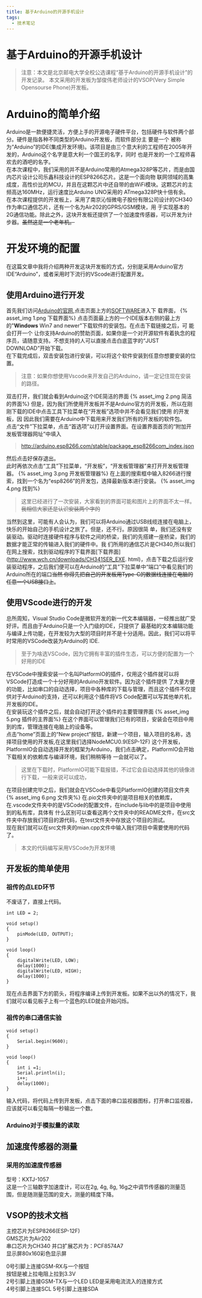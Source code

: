 ```yaml
---
title: 基于Arduino的开源手机设计
tags:
  - 技术笔记
---
```


# 基于Arduino的开源手机设计
>注意：本文是北京邮电大学全校公选课程“基于Arduino的开源手机设计”的开发记录。
>本文采用的开发板为邹俊伟老师设计的VSOP(Very Simple Opensourse Phone)开发板。

<!--more-->

# Arduino的简单介绍
Arduino是一款便捷灵活，方便上手的开源电子硬件平台，包括硬件与软件两个部分。硬件是指各种不同类型的Arduino开发板，而软件部分主
要是一个
被称为“Arduino”的IDE(集成开发环境)。该项目是由三个意大利的工程师在2005年开发的，Arduino这个名字是意大利一个国王的名字，同时
也是开发的一个工程师喜欢去的酒吧的名字。<br>
在本次课程中，我们采用的并不是Arduino常用的Atmega328P等芯片，而是由国内芯片设计公司乐鑫科技设计的ESP8266芯片。这是一个面向物
联网领域的高集成度，高性价比的MCU，并且在这颗芯片中还自带的由WiFi模块。这颗芯片的主频高达160MHz，运行速度比Arduino UNO采用的
ATmega328P快十倍有余。<br>
在本次课程提供的开发板上，采用了南京沁恒微电子股份有限公司设计的CH340作为串口通信芯片，还有一个名为Air202的GPRS/GSM模块，用
于实现基本的2G通信功能。除此之外，这块开发板还提供了一个加速度传感器，可以开发为计步器。<del>虽然这是一个老年机。</del><br>

# 开发环境的配置
在这篇文章中我将介绍两种开发这块开发板的方式，分别是采用Arduino官方IDE“Arduino”，或者采用时下流行的VScode进行配置开发。

## 使用Arduino进行开发
首先我们访问[Arduino的官网](https://www.arduino.cc),点击页面上方的[SOFTWARE](https://www.arduino.cc/en/software)进入下
载界面，
{% asset_img 1.png 下载界面%}
点击页面最上方的一个IDE版本右侧的最上方的"<strong>Windows</strong> Win7 and newer"下载软件的安装包。在点击下载链接之后，可
能会打开一个
让你支持Arduino的赞助页面，如果你是一个对开源软件有着执念的程序员，请随意支持。不想支持的人可以直接点击白底蓝字的“JUST 
DOWNLOAD”开始下载。<br>
在下载完成后，双击安装包进行安装，可以将这个软件安装到任意你想要安装的位置。<br>
>注意：如果你想使用Vscode来开发自己的Arduino，请一定记住现在安装的路径。

双击打开，我们就会看到Arduino这个IDE简洁的界面
{% asset_img 2.png 简洁的界面%}
但是，因为我们所使用开发板并不是Arduino官方的开发板，所以在刚刚下载的IDE中点击工具下拉菜单在“开发板”选项中并不会看见我们使用
的开发板，因
因此我们需要在Arduino中下载用来开发我们所有的开发板的软件包。<br>
点击“文件”下拉菜单，点击“首选项”以打开设置界面。在设置界面首页的“附加开发板管理器网址”中填入
>http://arduino.esp8266.com/stable/package_esp8266com_index.json

然后点击好保存退出。<br>
此时再依次点击“工具”下拉菜单，“开发板”，“开发板管理器”来打开开发板管理器。
{% asset_img 3.png 开发板管理器%}
在上面的搜索框中输入8266进行搜索，找到一个名为“esp8266”的开发包，选择最新版本进行安装。
{% asset_img 4.png 找到%}
>这里已经进行了一次安装，大家看到的界面可能和图片上的界面不太一样。~~我相信大家还是认识安装两个字的~~  

当然到这里，可能有人会认为，我们可以将Arduino通过USB线缆连接在电脑上，快乐的开始自己的手机设计之旅了。但是，还不行。原因很简
单，我们还没有安装驱动。驱动时连接硬件程序与软件之间的桥梁，我们的先搭建一座桥梁，我们的数据才能正常的传输进入我们的硬件中。我
们所用的通信芯片是CH340,所以我们在网上搜索，找到驱动程序的下载界面[下载界面](http://www.wch.cn/downloads/CH341SER_EXE.
html)，点击下载之后运行安装驱动程序，之后我们便可以在Arduino的“工具”下拉菜单中“端口”中看见我们的Arduino所在的端口<del>当然
你得先把自己的开发板用Type-C的数据线连接在电脑的任意一个USB接口上</del>。<br>

## 使用VScode进行的开发
总所周知，Visual Studio Code是微软开发的新一代文本编辑器，一经推出就广受好评。而且由于Arduino只是一个入门级的IDE，只提供了
最基础的文本编辑功能与编译上传功能，在开发较为大型的项目时并不是十分适用。因此，我们可以将平时常用的VSCode改装为Arduino的
IDE.   
>至于为啥选VSCode，因为它拥有丰富的插件生态，可以方便的配置为一个好用的IDE

在VSCode中搜索安装一个名叫PlatformIO的插件，仅用这个插件就可以将VSCode打造成一个十分好用的Arduino开发软件。因为这个插件提供
了大量方便的功能，比如串口的自动选择，项目中各种库的下载与管理，而且这个插件不仅提供对于Arduino的支持，还可以利用这个插件将VS
Code配置可以写其他单片机，开发板的IDE。   
在安装玩这个插件之后，就会自动打开这个插件的主要管理界面
{% asset_img 5.png 插件的主界面%}
在这个界面可以管理我们已有的项目，安装会在项目中用到的库，管理连接在电脑上的设备等。    
点击“home”页面上的“New project”按钮，新建一个项目，输入项目的名称，选择项目使用的开发板,在这里我们选择NodeMCU0.9(ESP-12F)
这个开发板，PlatformIO会自动选择开发的框架为Arduino，我们点击确定，PlatformIO会开始下载相关的依赖库与编译环境，我们稍稍等待
一会就可以了。    
>这里在下载时，PlatformIO可能下载报错，不过它会自动选择其他的镜像进行下载，一般来说可以成功，

在项目创建完毕之后，我们就会在VSCode中看见PlatformIO创建的项目文件夹
{% asset_img 6.png 文件夹%}
在.pio文件夹中的是项目相关的依赖库，在.vscode文件夹中的是VSCode的配置文件，在include与lib中的是项目中使用到的私有库，具体有
什么区别可以查看这两个文件夹中的README文件，在src文件夹中存放我们项目的源代码，在test文件夹中存放这个项目的测试。   
现在我们就可以在src文件夹的mian.cpp文件中输入我们项目中需要使用的代码了。   

>本文的代码编写采用VSCode为开发环境

## 开发板的简单使用
### 祖传的点LED环节
不废话了，直接上代码。  
```
int LED = 2;

void setup()
{
    pinMode(LED, OUTPUT);
}

void loop()
{
    digitalWrite(LED, LOW);
    delay(1000);
    digitalWrite(LED, HIGH);
    delay(1000);
}
```
现在点击界面下方的箭头，将程序编译上传到开发板。如果不出以外的情况下，我们就可以看见板子上有一个蓝色的LED就会开始闪烁。    

### 祖传的串口通信实验
```
void setup()
{
    Serial.begin(9600);
}

void loop()
{
    int i =1;
    Serial.println(i);
    i++;
    delay(1000);
}
```
输入代码，将代码上传到开发板，点击下面的串口监视器图标，打开串口监视器，应该就可以看见每隔一秒输出一个数。   

### Arduino对于模拟量的读取

## 加速度传感器的测量
### 采用的加速度传感器
型号：KXTJ-1057   
这是一个三轴数字加速度计，可以在2g, 4g, 8g, 16g之中调节传感器的测量范围，但是随测量范围的变大，测量的精度下降。

## VSOP的技术文档
主控芯片为ESP8266(ESP-12F)   
GMS芯片为Air202   
串口芯片为CH340
并口扩展芯片为：PCF8574A7    
显示屏80x160彩色显示屏   


0号引脚上连接GSM-RX与一个按钮    
按钮是被上拉电阻上拉到3.3V     
2号引脚上连接GSM-TX与一个LED
LED是采用电流流入的连接方式      
4号引脚上连接SCL
5号引脚上连接SDA